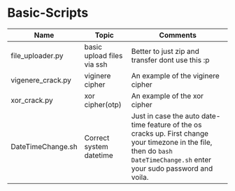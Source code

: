 # Basic-Scripts

| Name                 | Topic                        | Comments  |
| -------------        | -------------                | ------    |
| file_uploader.py     | basic upload files via ssh   | Better to just zip and transfer dont use this :p   |
| vigenere_crack.py    | viginere cipher              | An example of the viginere cipher     |
| xor_crack.py         | xor cipher(otp)              | An example of the xor cipher     |
| DateTimeChange.sh    | Correct system datetime      | Just in case the auto date-time feature of the os cracks up. First change your timezone in the file, then do ```bash DateTimeChange.sh``` enter your sudo password and voila. |
